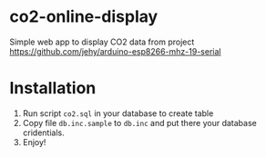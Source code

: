 # co2-online-display
Simple web app to display CO2 data from  project https://github.com/jehy/arduino-esp8266-mhz-19-serial

# Installation
1. Run script `co2.sql` in your database to create table
2. Copy file `db.inc.sample` to `db.inc` and put there your database cridentials.
3. Enjoy!
